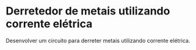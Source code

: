 # Derretedor de metais utilizando corrente elétrica
Desenvolver um circuito para derreter metais utilizando corrente elétrica.
